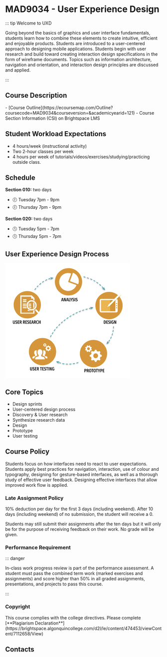 # MAD9034 - User Experience Design

::: tip Welcome to UXD

Going beyond the basics of graphics and user interface fundamentals, students learn how to combine these elements to create intuitive, efficient and enjoyable products. Students are introduced to a user-centered approach to designing mobile applications. Students begin with user research and build toward creating interaction design specifications in the form of wireframe documents. Topics such as information architecture, navigation and orientation, and interaction design principles are discussed and applied.

:::

## Course Description

<badge type="error" text="Need to update link"/>
- [Course Outline](https://ecoursemap.com/Outline?coursecode=MAD9034&courseversion=&academicyearid=121)
- Course Section Information (CSI) on Brightspace LMS

## Student Workload Expectations

- 4 hours/week (instructional activity)
- Two 2-hour classes per week
- 4 hours per week of tutorials/videos/exercises/studying/practicing outside class.

## Schedule

**Section 010:** two days

- :clock7: Tuesday 7pm - 9pm
- :clock7: Thursday 7pm - 9pm

**Section 020:** two days

- :clock5: Tuesday 5pm - 7pm
- :clock5: Thursday 5pm - 7pm

## User Experience Design Process

<img src="../assets/UXD.png" alt="UX Design Process">

## Core Topics

- Design sprints
- User-centered design process
- Discovery & User research
- Synthesize research data
- Design
- Prototype
- User testing

## Course Policy

Students focus on how interfaces need to react to user expectations. Students apply best practices for navigation, interaction, use of colour and typography, designing for gesture-based interfaces, as well as a thorough study of effective user feedback. Designing effective interfaces that allow improved work flow is applied.

### Late Assignment Policy

10% deduction per day for the first 3 days (including weekend).
After 10 days (including weekend) of no submission, the student will receive a 0.

Students may still submit their assignments after the ten days but it will only be for the purpose of receiving feedback on their work. No grade will be given.

### Performance Requirement

::: danger

In-class work progress review is part of the performance assessment. A student must pass the combined term work (marked exercises and assignments) and score higher than 50% in all graded assignments, presentations, and projects to pass this course.

:::

### Copyright

<badge type="error" text="Need to check/update link"/>
This course complies with the college directives. Please complete [**Plagiarism Declaration**](https://brightspace.algonquincollege.com/d2l/le/content/474453/viewContent/7112658/View)

## Contacts

<ContactCard 
  name="Laura Olac"
  title="Professor"
  img-url="/f2022/Laura-Olac.png"
  bio="Instructor in the Mobile Application Design & Development Program at Algonquin College."
  :details="[
      { label: 'email', value: 'olacl@algonquincollege.com' },  
      { label: 'office', value: 'Zoom - by appointment' },
    ]"
/>

<ContactCard 
  name="Tyler Bristow"
  title="Professor"
  img-url="/f2022/tyler-bristow.jpg"
  bio="Professor of the Mobile Application Design & Development Program at Algonquin College"
  :details="[
      { label: 'email', value: 'bristot@algonquincollege.com' }, 
      { label: 'office', value: 'Zoom - by appointment' },
    ]"
/>

<ContactCard 
  name="Admed Elbadri"
  title="Student Success Specialist"
  img-url="/f2022/ahmed.jpg"
  bio=""
  :details="[
      { label: 'email', value: 'elbadra@algonquincollege.com' }, 
      { label: 'phone', value: '(613) 727-4723 x‬2188' }, 
      { label: 'office', value: 'C037' }
    ]"
/>
